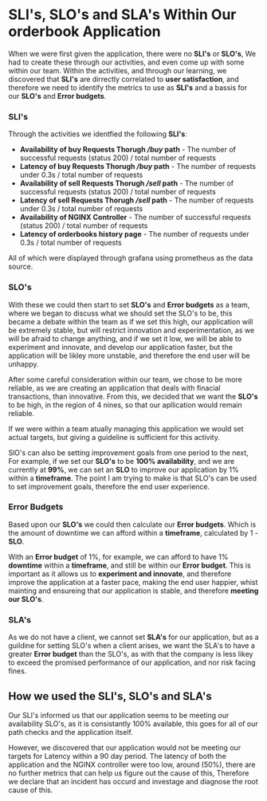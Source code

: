 # SLI's, SLO's and SLA's Within Our orderbook Application
When we were first given the application, there were no **SLI's** or **SLO's**, We had to create these through our activities, and even come up with some within our team. Within the activities, and through our learning, we discovered that **SLI's** are dirrectly correlated to **user satisfaction**, and therefore we need to identify the metrics to use as **SLI's** and a bassis for our **SLO's** and **Error budgets**.
### SLI's
Through the activities we identfied the following **SLI's**:
- **Availability of buy Requests Thorugh */buy* path** - The number of successful requests (status 200) / total number of requests
- **Latency of buy Requests Thorugh */buy* path** - The number of requests under 0.3s / total number of requests
- **Availability of sell Requests Thorugh */sell* path** - The number of successful requests (status 200) / total number of requests
- **Latency of sell Requests Thorugh */sell* path** - The number of requests under 0.3s / total number of requests
- **Availability of NGINX Controller** - The number of successful requests (status 200) / total number of requests
- **Latency of orderbooks history page** - The number of requests under 0.3s / total number of requests

All of which were displayed through grafana using prometheus as the data source. 
### SLO's

With these we could then start to set **SLO's** and **Error budgets** as a team, where we began to discuss what we should set the SLO's to be, this became a debate within the team as if we set this high, our application will be extremely stable, but will restrict innovation and experimentation, as we will be afraid to change anything, and if we set it low, we will be able to experiment and innovate, and develop our application faster, but the application will be likley more unstable, and therefore the end user will be unhappy.


After some careful consideration within our team, we chose to be more reliable, as we are creating an application that deals with finacial transactions, than innovative. From this, we decided that we want the **SLO's** to be high, in the region of 4 nines, so that our apllication would remain reliable.

If we were within a team atually managing this application we would set actual targets, but giving a guideline is sufficient for this activity.

SlO's can also be setting improvement goals from one period to the next, For example, if we set our **SLO's** to be **100% availability**, and we are currently at **99%**, we can set an **SLO** to improve our application by 1% within a **timeframe**. The point I am trying to make is that SLO's can be used to set improvement goals, therefore the end user experience.

### Error Budgets

Based upon our **SLO's** we could then calculate our **Error budgets**. Which is the amount of downtime we can afford within a **timeframe**, calculated by 1 - **SLO**.

With an **Error budget** of 1%, for example, we can afford to have 1% **downtime** within a **timeframe**, and still be within our **Error budget**. This is important as it allows us to **experiment and innovate**, and therefore improve the application at a faster pace, making the end user happier, whist mainting and ensureing that our application is stable, and therefore **meeting our SLO's**.

### SLA's

As we do not have a client, we cannot set **SLA's** for our application, but as a guildine for setting SLO's when a client arises, we want the SLA's to have a greater **Error budget** than the SLO's, as with that the company is less likey to exceed the promised performance of our application, and nor risk facing fines.

## How we used the SLI's, SLO's and SLA's

Our SLI's informed us that our application seems to be meeting our availability SLO's, as it is consistantly 100% available, this goes for all of our path checks and the application itself.

However, we discovered that our application would not be meeting our targets for Latency within a 90 day period. The latency of both the application and the NGINX controller were too low, around (50%), there are no further metrics that can help us figure out the cause of this, Therefore we declare that an incident has occurd and investage and diagnose the root cause of this.
